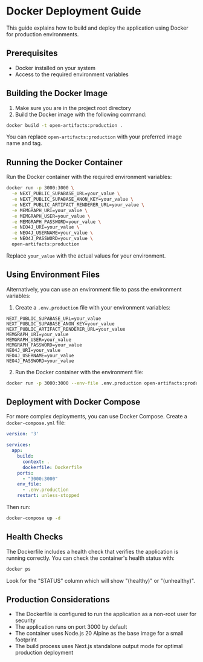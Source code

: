 # Docker Deployment Guide

This guide explains how to build and deploy the application using Docker for production environments.

## Prerequisites

- Docker installed on your system
- Access to the required environment variables

## Building the Docker Image

1. Make sure you are in the project root directory
2. Build the Docker image with the following command:

```bash
docker build -t open-artifacts:production .
```

You can replace `open-artifacts:production` with your preferred image name and tag.

## Running the Docker Container

Run the Docker container with the required environment variables:

```bash
docker run -p 3000:3000 \
  -e NEXT_PUBLIC_SUPABASE_URL=your_value \
  -e NEXT_PUBLIC_SUPABASE_ANON_KEY=your_value \
  -e NEXT_PUBLIC_ARTIFACT_RENDERER_URL=your_value \
  -e MEMGRAPH_URI=your_value \
  -e MEMGRAPH_USER=your_value \
  -e MEMGRAPH_PASSWORD=your_value \
  -e NEO4J_URI=your_value \
  -e NEO4J_USERNAME=your_value \
  -e NEO4J_PASSWORD=your_value \
  open-artifacts:production
```

Replace `your_value` with the actual values for your environment.

## Using Environment Files

Alternatively, you can use an environment file to pass the environment variables:

1. Create a `.env.production` file with your environment variables:

```
NEXT_PUBLIC_SUPABASE_URL=your_value
NEXT_PUBLIC_SUPABASE_ANON_KEY=your_value
NEXT_PUBLIC_ARTIFACT_RENDERER_URL=your_value
MEMGRAPH_URI=your_value
MEMGRAPH_USER=your_value
MEMGRAPH_PASSWORD=your_value
NEO4J_URI=your_value
NEO4J_USERNAME=your_value
NEO4J_PASSWORD=your_value
```

2. Run the Docker container with the environment file:

```bash
docker run -p 3000:3000 --env-file .env.production open-artifacts:production
```

## Deployment with Docker Compose

For more complex deployments, you can use Docker Compose. Create a `docker-compose.yml` file:

```yaml
version: '3'

services:
  app:
    build:
      context: .
      dockerfile: Dockerfile
    ports:
      - "3000:3000"
    env_file:
      - .env.production
    restart: unless-stopped
```

Then run:

```bash
docker-compose up -d
```

## Health Checks

The Dockerfile includes a health check that verifies the application is running correctly. You can check the container's health status with:

```bash
docker ps
```

Look for the "STATUS" column which will show "(healthy)" or "(unhealthy)".

## Production Considerations

- The Dockerfile is configured to run the application as a non-root user for security
- The application runs on port 3000 by default
- The container uses Node.js 20 Alpine as the base image for a small footprint
- The build process uses Next.js standalone output mode for optimal production deployment
